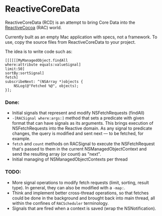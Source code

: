 # ReactiveCoreData

ReactiveCoreData (RCD) is an attempt to bring Core Data into the [ReactiveCocoa](https://github.com/ReactiveCocoa/ReactiveCocoa) (RAC) world.

Currently built as an empty Mac application with specs, not a framework.
To use, copy the source files from ReactiveCoreData to your project.

The idea is to write code such as:

```objc
[[[[[[MyManagedObject.findAll 
where:attribute equals:valueSignal] 
limit:50] 
sortBy:sortSignal] 
fetch]
subscribeNext: ^(NSArray *)objects {
	NSLog(@"Fetched %@", objects);
}];
```

### Done:

- Initial signals that represent and modify NSFetchRequests (findAll)
- `-[RACSignal where:args:]` method that sets a predicate with given format that can have signals as its arguments. This brings execution of NSFetchRequests into the Reactive domain. As any signal to predicate changes, the query is modified and sent next — to be fetched, for example.
- `fetch` and `count` methods on RACSignal to execute the NSFetchRequest that's passed to them in the current NSManagedObjectContext and send the resulting array (or count) as "next".
- Initial managing of NSManagedObjectContexts per thread


### TODO:

- More signal operations to modify fetch requests (limit, sorting, result type). In general, they can also be modified with a `-map:`.
- Think and implement better cross-thread operations, so that fetches could be done in the background and brought back into main thread, all within the confines of `RACScheduler` terminology.
- Signals that are fired when a context is saved (wrap the NSNotification).
